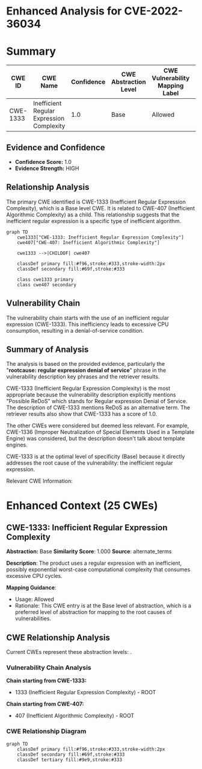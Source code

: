 # Enhanced Analysis for CVE-2022-36034

# Summary
| CWE ID | CWE Name | Confidence | CWE Abstraction Level | CWE Vulnerability Mapping Label | CWE-Vulnerability Mapping Notes |
|---|---|---|---|---|---|
| CWE-1333 | Inefficient Regular Expression Complexity | 1.0 | Base | Allowed | Primary CWE |

## Evidence and Confidence

*   **Confidence Score:** 1.0
*   **Evidence Strength:** HIGH

## Relationship Analysis
The primary CWE identified is CWE-1333 (Inefficient Regular Expression Complexity), which is a Base level CWE. It is related to CWE-407 (Inefficient Algorithmic Complexity) as a child. This relationship suggests that the inefficient regular expression is a specific type of inefficient algorithm.

```mermaid
graph TD
    cwe1333["CWE-1333: Inefficient Regular Expression Complexity"]
    cwe407["CWE-407: Inefficient Algorithmic Complexity"]
    
    cwe1333 -->|CHILDOF| cwe407
    
    classDef primary fill:#f96,stroke:#333,stroke-width:2px
    classDef secondary fill:#69f,stroke:#333
    
    class cwe1333 primary
    class cwe407 secondary
```

## Vulnerability Chain
The vulnerability chain starts with the use of an inefficient regular expression (CWE-1333). This inefficiency leads to excessive CPU consumption, resulting in a denial-of-service condition.

## Summary of Analysis
The analysis is based on the provided evidence, particularly the "**rootcause:** **regular expression denial of service**" phrase in the vulnerability description key phrases and the retriever results.

CWE-1333 (Inefficient Regular Expression Complexity) is the most appropriate because the vulnerability description explicitly mentions "Possible ReDoS" which stands for Regular expression Denial of Service. The description of CWE-1333 mentions ReDoS as an alternative term. The retriever results also show that CWE-1333 has a score of 1.0.

The other CWEs were considered but deemed less relevant. For example, CWE-1336 (Improper Neutralization of Special Elements Used in a Template Engine) was considered, but the description doesn't talk about template engines.

CWE-1333 is at the optimal level of specificity (Base) because it directly addresses the root cause of the vulnerability: the inefficient regular expression.

Relevant CWE Information:

# Enhanced Context (25 CWEs)

## CWE-1333: Inefficient Regular Expression Complexity
**Abstraction:** Base
**Similarity Score**: 1.000
**Source**: alternate_terms

**Description**:
The product uses a regular expression with an inefficient, possibly exponential worst-case computational complexity that consumes excessive CPU cycles.

**Mapping Guidance**:
- Usage: Allowed
- Rationale: This CWE entry is at the Base level of abstraction, which is a preferred level of abstraction for mapping to the root causes of vulnerabilities.


## CWE Relationship Analysis

Current CWEs represent these abstraction levels: .


### Vulnerability Chain Analysis

**Chain starting from CWE-1333:**
- 1333 (Inefficient Regular Expression Complexity) - ROOT


**Chain starting from CWE-407:**
- 407 (Inefficient Algorithmic Complexity) - ROOT



### CWE Relationship Diagram

```mermaid
graph TD
    classDef primary fill:#f96,stroke:#333,stroke-width:2px
    classDef secondary fill:#69f,stroke:#333
    classDef tertiary fill:#9e9,stroke:#333
```